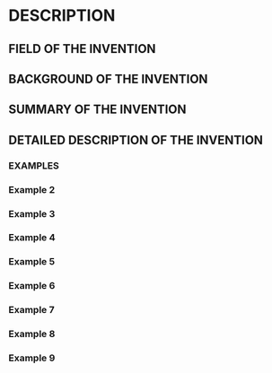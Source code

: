# DESCRIPTION

## FIELD OF THE INVENTION

## BACKGROUND OF THE INVENTION

## SUMMARY OF THE INVENTION

## DETAILED DESCRIPTION OF THE INVENTION

### EXAMPLES

### Example 2

### Example 3

### Example 4

### Example 5

### Example 6

### Example 7

### Example 8

### Example 9

